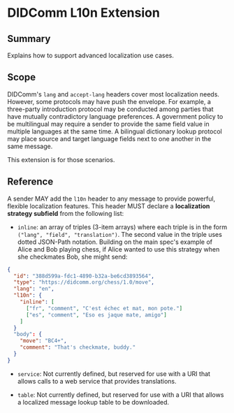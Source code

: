 # DIDComm L10n Extension

## Summary 

Explains how to support advanced localization use cases.

## Scope

DIDComm's `lang` and `accept-lang` headers cover most localization needs. However, some protocols may have push the envelope. For example, a three-party introduction protocol may be conducted among parties that have mutually contradictory language preferences. A government policy to be multilingual may require a sender to provide the same field value in multiple languages at the same time. A bilingual dictionary lookup protocol may place source and target language fields next to one another in the same message.

This extension is for those scenarios.

## Reference

A sender MAY add the `l10n` header to any message to provide powerful, flexible localization features. This header MUST declare a **localization strategy subfield** from the following list:

* `inline`: an array of triples (3-item arrays) where each triple is in the form `("lang", "field", "translation")`. The second value in the triple uses dotted JSON-Path notation. Building on the main spec's example of Alice and Bob playing chess, if Alice wanted to use this strategy when she checkmates Bob, she might send:

```json
{
  "id": "388d599a-fdc1-4890-b32a-be6cd3893564",
  "type": "https://didcomm.org/chess/1.0/move",
  "lang": "en",
  "l10n": {
    "inline": [
      ["fr", "comment", "C'est échec et mat, mon pote."]
      ["es", "comment", "Eso es jaque mate, amigo"]
    ]
  }
  "body": {
    "move": "BC4+",
    "comment": "That's checkmate, buddy."
  }
}
```

* `service`: Not currently defined, but reserved for use with a URI that allows calls to a web service that provides translations.

* `table`: Not currently defined, but reserved for use with a URI that allows a localized message lookup table to be downloaded.